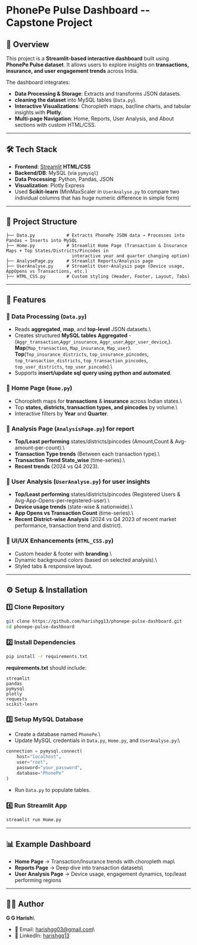 # PhonePe Pulse Dashboard -- Capstone Project

## 📌 Overview

This project is a **Streamlit-based interactive dashboard** built using
**PhonePe Pulse dataset**.
It allows users to explore insights on **transactions, insurance, and
user engagement trends** across India.

The dashboard integrates:
- **Data Processing & Storage**: Extracts and transforms JSON datasets.
- **cleaning the dataset**
into MySQL tables (`Data.py`).
- **Interactive Visualizations**: Choropleth maps, bar/line charts, and
tabular insights with **Plotly**.
- **Multi-page Navigation**: Home, Reports, User Analysis, and About
sections with custom HTML/CSS.

------------------------------------------------------------------------

## 🛠️ Tech Stack

-   **Frontend**: [Streamlit](https://streamlit.io/)
    **HTML/CSS**
-   **Backend/DB**: MySQL (via `pymysql`)
-   **Data Processing**: Python, Pandas, JSON
-   **Visualization**: Plotly Express
-   Used **Scikit-learn** (MinMaxScaler in
    `UserAnalyse.py` to compare two individual columns that has huge numeric difference in simple form)

------------------------------------------------------------------------

## 📂 Project Structure

    ├── Data.py            # Extracts PhonePe JSON data → Processes into Pandas → Inserts into MySQL
    ├── Home.py            # Streamlit Home Page (Transaction & Insurance Maps + Top States/Districts/Pincodes in  
                             interactive year and quarter changing option)
    ├── AnalysePage.py     # Streamlit Reports/Analysis page
    ├── UserAnalyse.py     # Streamlit User-Analysis page (Device usage, AppOpens vs Transactions, etc.)
    ├── HTML_CSS.py        # Custom styling (Header, Footer, Layout, Tabs)

------------------------------------------------------------------------

## 🚀 Features

### 🔹 Data Processing (`Data.py`)

-   Reads **aggregated**, **map**, and **top-level** JSON datasets.\
-   Creates structured **MySQL tables** 
    **Aggregated** - (`Aggr_transaction`,`Aggr_insurance`, `Aggr_user`,`Aggr_user_device`,).\
    **Map**(`Map_transaction`, `Map_insurance`, `Map_user`).\
    **Top**(`Top_insurance_districts`, `top_insurance_pincodes`, `top_transaction_districts`,
            `top_transaction_pincodes`, `top_user_districts`, `top_user_pincode`).\
-   Supports **insert/update sql query using python and automated**.

### 🔹 Home Page (`Home.py`)

-   Choropleth maps for **transactions** & **insurance** across Indian
    states.\
-   Top **states, districts, transaction types, and pincodes** by
    volume.\
-   Interactive filters by **Year** and **Quarter**.

### 🔹 Analysis Page (`AnalysisPage.py`) for report

-   **Top/Least performing** states/districts/pincodes (Amount,Count
    & Avg-amount-per-count).\
-   **Transaction Type trends** (Between each transaction type).\
-   **Transaction Trend State_wise** (time-series).\
-   **Recent trends** (2024 vs Q4 2023).

### 🔹 User Analysis (`UserAnalyse.py`) for user insights

-   **Top/Least performing** states/districts/pincodes (Registered Users
    & Avg-App-Opens-per-registered-user).\
-   **Device usage trends** (state-wise & nationwide).\
-   **App Opens vs Transaction Count** (time-series).\
-   **Recent District-wise Analysis** (2024 vs Q4 2023 of recent market performance, transaction trend and district).

### 🔹 UI/UX Enhancements (`HTML_CSS.py`)

-   Custom header & footer with **branding**.\
-   Dynamic background colors (based on selected analysis).\
-   Styled tabs & responsive layout.

------------------------------------------------------------------------

## ⚙️ Setup & Installation

### 1️⃣ Clone Repository

``` bash
git clone https://github.com/harishgg13/phonepe-pulse-dashboard.git
cd phonepe-pulse-dashboard
```

### 2️⃣ Install Dependencies

``` bash
pip install -r requirements.txt
```

**requirements.txt** should include:

    streamlit
    pandas
    pymysql
    plotly
    requests
    scikit-learn

### 3️⃣ Setup MySQL Database

-   Create a database named `PhonePe`.\
-   Update MySQL credentials in `Data.py`, `Home.py`, and
    `UserAnalyse.py`:\

``` python
connection = pymysql.connect(
    host="localhost",
    user="root",
    password="your_password",
    database="PhonePe"
)
```

-   Run `Data.py` to populate tables.

### 4️⃣ Run Streamlit App

``` bash
streamlit run Home.py
```

------------------------------------------------------------------------

## 📊 Example Dashboard

-   **Home Page** → Transaction/Insurance trends with choropleth map\
-   **Reports Page** → Deep dive into transaction datasets\
-   **User Analysis Page** → Device usage, engagement dynamics,
    top/least performing regions

------------------------------------------------------------------------

## 👨‍💻 Author

**G G Harish**\
- 📧 Email: <harishgg03@gmail.com>\
- 💼 LinkedIn: [harishgg13](https://www.linkedin.com/in/ggharish13)
